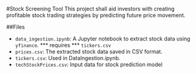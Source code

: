 #Stock Screening Tool
This project shall aid investors with creating profitable stock trading strategies by predicting future price movement. 

##Files
- `data_ingestion.ipynb`: A Jupyter notebook to extract stock data using `yfinance`. *** requires *** `tickers.csv`
- `prices.csv`: The extracted stock data saved in CSV format.
- `tickers.csv`: Used in DataIngestion.ipynb.
- `techStockPrices.csv`: Input data for stock prediction model


